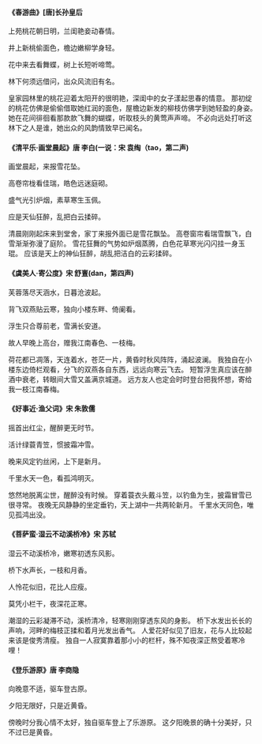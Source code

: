 #### 《春游曲》[唐]长孙皇后
上苑桃花朝日明，兰闺艳妾动春情。

井上新桃偷面色，檐边嫩柳学身轻。

花中来去看舞蝶，树上长短听啼莺。

林下何须远借问，出众风流旧有名。

皇家园林里的桃花迎着太阳开的很明艳，深闺中的女子漾起思春的情意。
那初绽的桃花仿佛是偷偷借取她红润的面色，屋檐边新发的柳枝仿佛学到她轻盈的身姿。
她在花间徘徊看那款款飞舞的蝴蝶，听取枝头的黄莺声声啼。
不必向远处打听这林下之人是谁，她出众的风韵情致早已闻名。

#### 《清平乐·画堂晨起》唐 李白(一说：宋 袁绹（tao，第二声)
画堂晨起，来报雪花坠。

高卷帘栊看佳瑞，皓色远迷庭砌。

盛气光引炉烟，素草寒生玉佩。

应是天仙狂醉，乱把白云揉碎。

清晨刚刚起床来到堂舍，家丁来报外面已是雪花飘坠。
高卷窗帘看瑞雪飘飞，白雪渐渐弥漫了庭阶。
雪花狂舞的气势如炉烟蒸腾，白色花草寒光闪闪挂一身玉琨。
应该是天上的神仙狂醉，胡乱把洁白的云彩揉碎。

#### 《虞美人·寄公度》宋 舒亶(dan，第四声)
芙蓉落尽天涵水，日暮沧波起。

背飞双燕贴云寒，独向小楼东畔、倚阑看。

浮生只合尊前老，雪满长安道。

故人早晚上高台，赠我江南春色、一枝梅。

荷花都已凋落，天连着水，苍茫一片，黄昏时秋风阵阵，涌起波澜。
我独自在小楼东边倚栏观看，分飞的双燕各自东西，远远向寒云飞去。
短暂浮生真应该在醉酒中衰老，转眼间大雪又盖满京城道。
远方友人也定会时时登台把我怀想，寄给我一枝江南春梅。

#### 《好事近·渔父词》宋 朱敦儒
摇首出红尘，醒醉更无时节。

活计绿蓑青笠，惯披霜冲雪。

晚来风定钓丝闲，上下是新月。

千里水天一色，看孤鸿明灭。

悠然地脱离尘世，醒醉没有时候。
穿着蓑衣头戴斗笠，以钓鱼为生，披霜冒雪已很寻常。
夜晚无风静静的坐定垂钓，天上湖中一共两轮新月。
千里水天同色，唯见孤鸿出没。

#### 《菩萨蛮·湿云不动溪桥冷》宋 苏轼
湿云不动溪桥冷，嫩寒初透东风影。

桥下水声长，一枝和月香。

人怜花似旧，花比人应瘦。

莫凭小栏干，夜深花正寒。

潮湿的云彩凝滞不动，溪桥清冷，轻寒刚刚穿透东风的身影。
桥下水发出长长的声响，河畔的梅枝正揉和着月光发出香气。
人爱花好似见了旧友，花与人比较起来该是俊秀清瘦。
独自一人寂寞靠着那小小的栏杆，殊不知夜深正熬受着寒冷哩！

#### 《登乐游原》唐 李商隐
向晚意不适，驱车登古原。

夕阳无限好，只是近黄昏。

傍晚时分我心情不太好，独自驱车登上了乐游原。
这夕阳晚景的确十分美好，只不过已是黄昏。